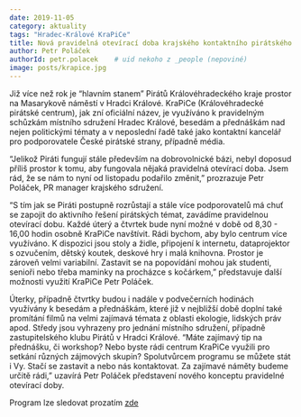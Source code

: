 ```yaml
---
date: 2019-11-05
category: aktuality
tags: "Hradec-Králové KraPiCe"
title: Nová pravidelná otevírací doba krajského kontaktního pirátského centra KraPiCe
author: Petr Poláček
authorId: petr.polacek    # uid nekoho z _people (nepoviné)
image: posts/krapice.jpg
---
```


Již více než rok je “hlavním stanem” Pirátů Královéhradeckého kraje prostor na Masarykově náměstí v Hradci Králové. KraPiCe (Královéhradecké pirátské centrum), jak zní oficiální název, je využíváno k pravidelným schůzkám místního sdružení Hradec Králové, besedám a přednáškám nad nejen politickými tématy a v neposlední řadě také jako kontaktní kancelář pro podporovatele České pirátské strany, případně média.

“Jelikož Piráti fungují stále především na dobrovolnické bázi, nebyl doposud příliš prostor k tomu, aby fungovala nějaká pravidelná otevírací doba. Jsem rád, že se nám to nyní od listopadu podařilo změnit,” prozrazuje Petr Poláček, PR manager krajského sdružení.

“S tím jak se Piráti postupně rozrůstají a stále více podporovatelů má chuť se zapojit do aktivního řešení pirátských témat, zavádíme pravidelnou otevírací dobu. Každé úterý a čtvrtek bude nyní možné v době od 8,30 - 16,00 hodin osobně KraPiCe navštívit. Rádi bychom, aby bylo centrum více využíváno. K dispozici jsou stoly a židle, připojení k internetu, dataprojektor s ozvučením, dětský koutek, deskové hry i malá knihovna. Prostor je zároveň velmi variabilní. Zastavit se na popovídání mohou jak studenti, senioři nebo třeba maminky na procházce s kočárkem,” představuje další možnosti využití KraPiCe Petr Poláček.

Úterky, případně čtvrtky budou i nadále v podvečerních hodinách využívány k besedám a přednáškám, které již v nejbližší době doplní také promítání filmů na velmi zajímavá témata z oblasti ekologie, lidských práv apod. Středy jsou vyhrazeny pro jednání místního sdružení, případně zastupitelského klubu Pirátů v Hradci Králové. “Máte zajímavý tip na přednášku, či workshop? Nebo byste rádi centrum KraPiCe využili pro setkání různých zájmových skupin? Spolutvůrcem programu se můžete stát i Vy. Stačí se zastavit a nebo nás kontaktovat. Za zajímavé náměty budeme určitě rádi,” uzavírá Petr Poláček představení nového konceptu pravidelné otevírací doby.

Program lze sledovat prozatím [zde](https://www.facebook.com/pg/pirati.khk/events/)

